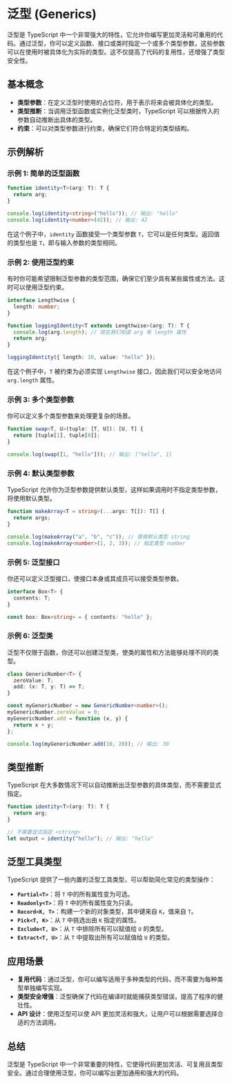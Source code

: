 # 泛型 (Generics)

泛型是 TypeScript 中一个非常强大的特性，它允许你编写更加灵活和可重用的代码。通过泛型，你可以定义函数、接口或类时指定一个或多个类型参数，这些参数可以在使用时被具体化为实际的类型。这不仅提高了代码的复用性，还增强了类型安全性。

## 基本概念

- **类型参数**：在定义泛型时使用的占位符，用于表示将来会被具体化的类型。
- **类型推断**：当调用泛型函数或实例化泛型类时，TypeScript 可以根据传入的参数自动推断出具体的类型。
- **约束**：可以对类型参数进行约束，确保它们符合特定的类型结构。

## 示例解析

### 示例 1: 简单的泛型函数

```typescript
function identity<T>(arg: T): T {
  return arg;
}

console.log(identity<string>("hello")); // 输出: "hello"
console.log(identity<number>(42)); // 输出: 42
```

在这个例子中，`identity` 函数接受一个类型参数 `T`，它可以是任何类型。返回值的类型也是 `T`，即与输入参数的类型相同。

### 示例 2: 使用泛型约束

有时你可能希望限制泛型参数的类型范围，确保它们至少具有某些属性或方法。这时可以使用泛型约束。

```typescript
interface Lengthwise {
  length: number;
}

function loggingIdentity<T extends Lengthwise>(arg: T): T {
  console.log(arg.length); // 现在我们知道 arg 有 length 属性
  return arg;
}

loggingIdentity({ length: 10, value: "hello" });
```

在这个例子中，`T` 被约束为必须实现 `Lengthwise` 接口，因此我们可以安全地访问 `arg.length` 属性。

### 示例 3: 多个类型参数

你可以定义多个类型参数来处理更复杂的场景。

```typescript
function swap<T, U>(tuple: [T, U]): [U, T] {
  return [tuple[1], tuple[0]];
}

console.log(swap([1, "hello"])); // 输出: ["hello", 1]
```

### 示例 4: 默认类型参数

TypeScript 允许你为泛型参数提供默认类型，这样如果调用时不指定类型参数，将使用默认类型。

```typescript
function makeArray<T = string>(...args: T[]): T[] {
  return args;
}

console.log(makeArray("a", "b", "c")); // 使用默认类型 string
console.log(makeArray<number>(1, 2, 3)); // 指定类型 number
```

### 示例 5: 泛型接口

你还可以定义泛型接口，使接口本身或其成员可以接受类型参数。

```typescript
interface Box<T> {
  contents: T;
}

const box: Box<string> = { contents: "hello" };
```

### 示例 6: 泛型类

泛型不仅限于函数，你还可以创建泛型类，使类的属性和方法能够处理不同的类型。

```typescript
class GenericNumber<T> {
  zeroValue: T;
  add: (x: T, y: T) => T;
}

const myGenericNumber = new GenericNumber<number>();
myGenericNumber.zeroValue = 0;
myGenericNumber.add = function (x, y) {
  return x + y;
};

console.log(myGenericNumber.add(10, 20)); // 输出: 30
```

## 类型推断

TypeScript 在大多数情况下可以自动推断出泛型参数的具体类型，而不需要显式指定。

```typescript
function identity<T>(arg: T): T {
  return arg;
}

// 不需要显式指定 <string>
let output = identity("hello"); // 输出: "hello"
```

## 泛型工具类型

TypeScript 提供了一些内置的泛型工具类型，可以帮助简化常见的类型操作：

- **`Partial<T>`**：将 `T` 中的所有属性变为可选。
- **`Readonly<T>`**：将 `T` 中的所有属性变为只读。
- **`Record<K, T>`**：构建一个新的对象类型，其中键来自 `K`，值来自 `T`。
- **`Pick<T, K>`**：从 `T` 中挑选出由 `K` 指定的属性。
- **`Exclude<T, U>`**：从 `T` 中排除所有可以赋值给 `U` 的类型。
- **`Extract<T, U>`**：从 `T` 中提取出所有可以赋值给 `U` 的类型。

## 应用场景

- **复用代码**：通过泛型，你可以编写适用于多种类型的代码，而不需要为每种类型单独编写实现。
- **类型安全增强**：泛型确保了代码在编译时就能捕获类型错误，提高了程序的健壮性。
- **API 设计**：使用泛型可以使 API 更加灵活和强大，让用户可以根据需要选择合适的方法调用。

## 总结

泛型是 TypeScript 中一个非常重要的特性，它使得代码更加灵活、可复用且类型安全。通过合理使用泛型，你可以编写出更加通用和强大的代码。
